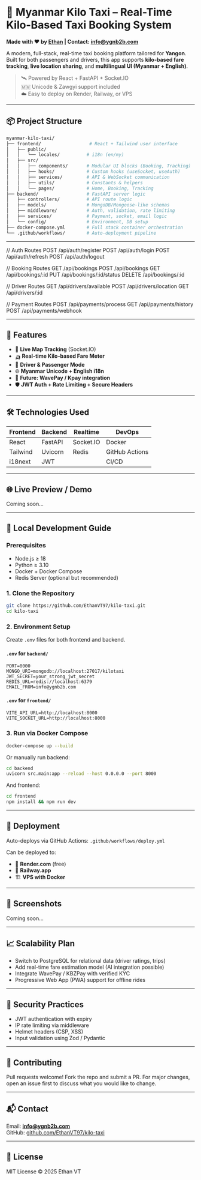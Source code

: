 # 🚕 Myanmar Kilo Taxi – Real-Time Kilo-Based Taxi Booking System

**Made with ❤️ by [Ethan](https://github.com/EthanVT97) | Contact: info@ygnb2b.com**

A modern, full-stack, real-time taxi booking platform tailored for **Yangon**. Built for both passengers and drivers, this app supports **kilo-based fare tracking**, **live location sharing**, and **multilingual UI (Myanmar + English)**.

> 🛰 Powered by React + FastAPI + Socket.IO  
> 🇲🇲 Unicode & Zawgyi support included  
> ☁️ Easy to deploy on Render, Railway, or VPS  

---

## 📦 Project Structure

```bash
myanmar-kilo-taxi/
├── frontend/                  # React + Tailwind user interface
│   ├── public/
│   │   └── locales/          # i18n (en/my)
│   ├── src/
│   │   ├── components/       # Modular UI blocks (Booking, Tracking)
│   │   ├── hooks/            # Custom hooks (useSocket, useAuth)
│   │   ├── services/         # API & WebSocket communication
│   │   ├── utils/            # Constants & helpers
│   │   └── pages/            # Home, Booking, Tracking
├── backend/                  # FastAPI server logic
│   ├── controllers/          # API route logic
│   ├── models/               # MongoDB/Mongoose-like schemas
│   ├── middleware/           # Auth, validation, rate limiting
│   ├── services/             # Payment, socket, email logic
│   └── config/               # Environment, DB setup
├── docker-compose.yml        # Full stack container orchestration
└── .github/workflows/        # Auto-deployment pipeline
```

---

// Auth Routes
POST /api/auth/register
POST /api/auth/login
POST /api/auth/refresh
POST /api/auth/logout

// Booking Routes
GET    /api/bookings
POST   /api/bookings
GET    /api/bookings/:id
PUT    /api/bookings/:id/status
DELETE /api/bookings/:id

// Driver Routes
GET    /api/drivers/available
POST   /api/drivers/location
GET    /api/drivers/:id

// Payment Routes
POST   /api/payments/process
GET    /api/payments/history
POST   /api/payments/webhook

---

## 🚀 Features

- 🧭 **Live Map Tracking** (Socket.IO)
- 🛺 **Real-time Kilo-based Fare Meter**
- 👥 **Driver & Passenger Mode**
- 🌐 **Myanmar Unicode + English i18n**
- 💸 **Future: WavePay / Kpay integration**
- 🛡️ **JWT Auth + Rate Limiting + Secure Headers**

---

## 🛠️ Technologies Used

| Frontend | Backend | Realtime | DevOps |
|----------|---------|----------|--------|
| React    | FastAPI | Socket.IO | Docker |
| Tailwind | Uvicorn | Redis     | GitHub Actions |
| i18next  | JWT     |           | CI/CD |

---

## 🌐 Live Preview / Demo

Coming soon...

---

## 🧪 Local Development Guide

### Prerequisites

- Node.js ≥ 18  
- Python ≥ 3.10  
- Docker + Docker Compose  
- Redis Server (optional but recommended)

### 1. Clone the Repository

```bash
git clone https://github.com/EthanVT97/kilo-taxi.git
cd kilo-taxi
```

### 2. Environment Setup

Create `.env` files for both frontend and backend.

#### `.env` for `backend/`

```env
PORT=8000
MONGO_URI=mongodb://localhost:27017/kilotaxi
JWT_SECRET=your_strong_jwt_secret
REDIS_URL=redis://localhost:6379
EMAIL_FROM=info@ygnb2b.com
```

#### `.env` for `frontend/`

```env
VITE_API_URL=http://localhost:8000
VITE_SOCKET_URL=http://localhost:8000
```

### 3. Run via Docker Compose

```bash
docker-compose up --build
```

Or manually run backend:

```bash
cd backend
uvicorn src.main:app --reload --host 0.0.0.0 --port 8000
```

And frontend:

```bash
cd frontend
npm install && npm run dev
```

---

## 📡 Deployment

Auto-deploys via GitHub Actions: `.github/workflows/deploy.yml`

Can be deployed to:

- 🔁 **Render.com** (free)
- 🚀 **Railway.app**
- 🏗️ **VPS with Docker**

---

## 📱 Screenshots

Coming soon...

---

## 📈 Scalability Plan

- Switch to PostgreSQL for relational data (driver ratings, trips)
- Add real-time fare estimation model (AI integration possible)
- Integrate WavePay / KBZPay with verified KYC
- Progressive Web App (PWA) support for offline rides

---

## 🔐 Security Practices

- JWT authentication with expiry
- IP rate limiting via middleware
- Helmet headers (CSP, XSS)
- Input validation using Zod / Pydantic

---

## 🤝 Contributing

Pull requests welcome! Fork the repo and submit a PR.
For major changes, open an issue first to discuss what you would like to change.

---

## 📬 Contact

Email: **info@ygnb2b.com**  
GitHub: [github.com/EthanVT97/kilo-taxi](https://github.com/EthanVT97/kilo-taxi)

---

## 📄 License

MIT License © 2025 Ethan VT
